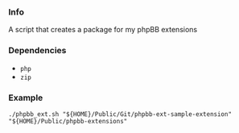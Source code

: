 ### Info

A script that creates a package for my phpBB extensions

### Dependencies

- `php`
- `zip`

### Example

```shell
./phpbb_ext.sh "${HOME}/Public/Git/phpbb-ext-sample-extension" "${HOME}/Public/phpbb-extensions"
```
